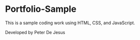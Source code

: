 # Portfolio-Sample

This is a sample coding work using HTML, CSS, and JavaScript.

Developed by Peter De Jesus
